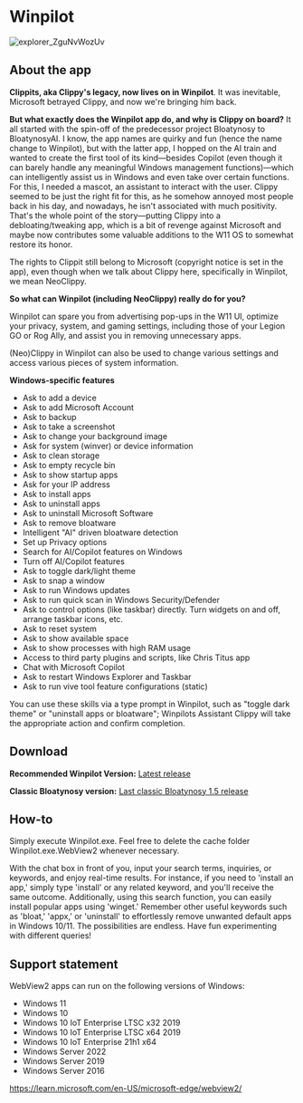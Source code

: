 # Winpilot

![explorer_ZguNvWozUv](https://github.com/builtbybel/Winpilot/assets/57478606/46e974d5-c00e-4f91-b261-4676b25e465f)

## About the app
**Clippits, aka Clippy's legacy, now lives on in Winpilot**. 
It was inevitable, Microsoft betrayed Clippy, and now we're bringing him back. 

**But what exactly does the Winpilot app do, and why is Clippy on board?** It all started with the spin-off of the predecessor project Bloatynosy to BloatynosyAI. I know, the app names are quirky and fun (hence the name change to Winpilot), but with the latter app, I hopped on the AI train and wanted to create the first tool of its kind—besides Copilot (even though it can barely handle any meaningful Windows management functions)—which can intelligently assist us in Windows and even take over certain functions. For this, I needed a mascot, an assistant to interact with the user. Clippy seemed to be just the right fit for this, as he somehow annoyed most people back in his day, and nowadays, he isn't associated with much positivity. That's the whole point of the story—putting Clippy into a debloating/tweaking app, which is a bit of revenge against Microsoft and maybe now contributes some valuable additions to the W11 OS to somewhat restore its honor.

The rights to Clippit still belong to Microsoft (copyright notice is set in the app), even though when we talk about Clippy here, specifically in Winpilot, we mean NeoClippy. 

**So what can Winpilot (including NeoClippy) really do for you?** 

Winpilot can spare you from advertising pop-ups in the W11 UI, optimize your privacy, system, and gaming settings, including those of your Legion GO or Rog Ally, and assist you in removing unnecessary apps.

(Neo)Clippy in Winpilot can also be used to change various settings and access various pieces of system information. 

**Windows-specific features**
- Ask to add a device
- Ask to add Microsoft Account
- Ask to backup 
- Ask to take a screenshot
- Ask to change your background image
- Ask for system (winver) or device information
- Ask to clean storage
- Ask to empty recycle bin
- Ask to show startup apps
- Ask for your IP address
- Ask to install apps
- Ask to uninstall apps
- Ask to uninstall Microsoft Software 
- Ask to remove bloatware
- Intelligent "AI" driven bloatware detection
- Set up Privacy options
- Search for AI/Copilot features on Windows
- Turn off AI/Copilot features
- Ask to toggle dark/light theme
- Ask to snap a window
- Ask to run Windows updates
- Ask to run quick scan in Windows Security/Defender
- Ask to control options (like taskbar) directly. Turn widgets on and off, arrange taskbar icons, etc.
- Ask to reset system
- Ask to show available space
- Ask to show processes with high RAM usage
- Access to third party plugins and scripts, like Chris Titus app
- Chat with Microsoft Copilot
- Ask to restart Windows Explorer and Taskbar 
- Ask to run vive tool feature configurations (static)
  
You can use these skills via a type prompt in Winpilot, such as "toggle dark theme" or "uninstall apps or bloatware"; Winpilots Assistant Clippy will take the appropriate action and confirm completion.
  
## Download
**Recommended Winpilot Version:** [Latest release](https://github.com/builtbybel/Winpilot/releases)

**Classic Bloatynosy version:** [Last classic Bloatynosy 1.5 release](https://github.com/builtbybel/Bloatynosy/releases/tag/1.5.0)

## How-to
Simply execute Winpilot.exe. Feel free to delete the cache folder Winpilot.exe.WebView2 whenever necessary.

With the chat box in front of you, input your search terms, inquiries, or keywords, and enjoy real-time results. For instance, if you need to 'install an app,' simply type 'install' or any related keyword, and you'll receive the same outcome. Additionally, using this search function, you can easily install popular apps using 'winget.' Remember other useful keywords such as 'bloat,' 'appx,' or 'uninstall' to effortlessly remove unwanted default apps in Windows 10/11. The possibilities are endless. Have fun experimenting with different queries! 


## Support statement
WebView2 apps can run on the following versions of Windows:

- Windows 11
- Windows 10
- Windows 10 IoT Enterprise LTSC x32 2019
- Windows 10 IoT Enterprise LTSC x64 2019
- Windows 10 IoT Enterprise 21h1 x64
- Windows Server 2022
- Windows Server 2019
- Windows Server 2016

https://learn.microsoft.com/en-US/microsoft-edge/webview2/

